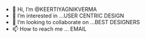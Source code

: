 - 👋 Hi, I’m @KEERTIYAGNIKVERMA
- 👀 I’m interested in ...USER CENTRIC DESIGN
- 💞️ I’m looking to collaborate on ...BEST DESIGNERS
- 📫 How to reach me ... EMAIL 

<!---
KEERTIYAGNIKVERMA/KEERTIYAGNIKVERMA is a ✨ special ✨ repository because its `README.md` (this file) appears on your GitHub profile.
You can click the Preview link to take a look at your changes.
--->
